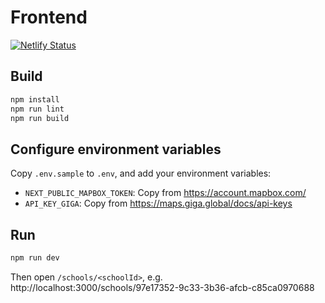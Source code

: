# Frontend

[![Netlify Status](https://api.netlify.com/api/v1/badges/fb943190-1de3-418f-9eed-97047a3d116c/deploy-status)](https://app.netlify.com/sites/connectivity-credits/deploys)

## Build

```sh
npm install
npm run lint
npm run build
```

## Configure environment variables

Copy `.env.sample` to `.env`, and add your environment variables:

- `NEXT_PUBLIC_MAPBOX_TOKEN`: Copy from https://account.mapbox.com/
- `API_KEY_GIGA`: Copy from https://maps.giga.global/docs/api-keys

## Run

```sh
npm run dev
```

Then open `/schools/<schoolId>`, e.g. http://localhost:3000/schools/97e17352-9c33-3b36-afcb-c85ca0970688
